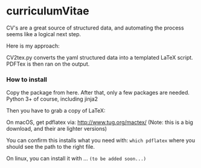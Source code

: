 # curriculumVitae

CV's are a great source of structured data, and automating the process seems like a logical next step. 

Here is my approach:

CV2tex.py converts the yaml structured data into a templated LaTeX script. PDFTex is then ran on the output. 


### How to install

Copy the package from here. After that, only a few packages are needed. Python 3+ of course, including jinja2

Then you have to grab a copy of LaTeX:

On macOS, get pdflatex via: http://www.tug.org/mactex/ (Note: this is a big download, and their are lighter versions)

You can confirm this installs what you need with: `which pdflatex` where you should see the path to the right file. 

On linux, you can install it with ... `(to be added soon...)`


